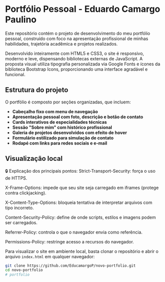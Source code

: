 # Portfólio Pessoal - Eduardo Camargo Paulino

Este repositório contém o projeto de desenvolvimento do meu portfólio pessoal, construído com foco na apresentação profissional de minhas habilidades, trajetória acadêmica e projetos realizados.

Desenvolvido inteiramente com HTML5 e CSS3, o site é responsivo, moderno e leve, dispensando bibliotecas externas de JavaScript. A proposta visual utiliza tipografia personalizada via Google Fonts e ícones da biblioteca Bootstrap Icons, proporcionando uma interface agradável e funcional.

## Estrutura do projeto

O portfólio é composto por seções organizadas, que incluem:

- **Cabeçalho fixo com menu de navegação**
- **Apresentação pessoal com foto, descrição e botão de contato**
- **Cards interativos de especialidades técnicas**
- **Sessão "Sobre mim" com histórico profissional**
- **Galeria de projetos desenvolvidos com efeito de hover**
- **Formulário estilizado para simulação de contato**
- **Rodapé com links para redes sociais e e-mail**

## Visualização local

🔒 Explicação dos principais pontos:
Strict-Transport-Security: força o uso de HTTPS.

X-Frame-Options: impede que seu site seja carregado em iframes (protege contra clickjacking).

X-Content-Type-Options: bloqueia tentativa de interpretar arquivos com tipo incorreto.

Content-Security-Policy: define de onde scripts, estilos e imagens podem ser carregados.

Referrer-Policy: controla o que o navegador envia como referência.

Permissions-Policy: restringe acesso a recursos do navegador.

Para visualizar o site em ambiente local, basta clonar o repositório e abrir o arquivo `index.html` em qualquer navegador:

```bash
git clone https://github.com/EducamargoP/novo-portfolio.git
cd novo-portfolio
# portfolio
